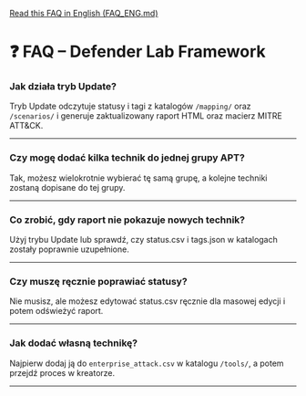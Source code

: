 [Read this FAQ in English (FAQ_ENG.md)](FAQ_ENG.md)

# ❓ FAQ – Defender Lab Framework

### Jak działa tryb Update?

Tryb Update odczytuje statusy i tagi z katalogów `/mapping/` oraz `/scenarios/` i generuje zaktualizowany raport HTML oraz macierz MITRE ATT&CK.

---

### Czy mogę dodać kilka technik do jednej grupy APT?

Tak, możesz wielokrotnie wybierać tę samą grupę, a kolejne techniki zostaną dopisane do tej grupy.

---

### Co zrobić, gdy raport nie pokazuje nowych technik?

Użyj trybu Update lub sprawdź, czy status.csv i tags.json w katalogach zostały poprawnie uzupełnione.

---

### Czy muszę ręcznie poprawiać statusy?

Nie musisz, ale możesz edytować status.csv ręcznie dla masowej edycji i potem odświeżyć raport.

---

### Jak dodać własną technikę?

Najpierw dodaj ją do `enterprise_attack.csv` w katalogu `/tools/`, a potem przejdź proces w kreatorze.

---

